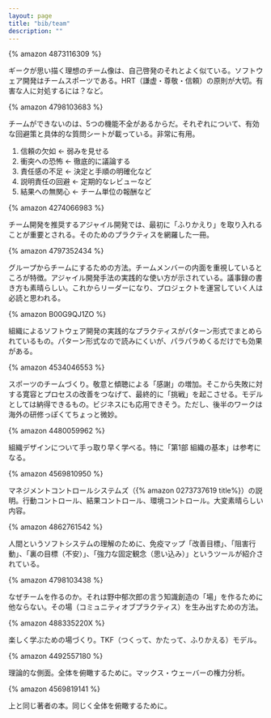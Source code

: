```yaml
---
layout: page
title: "bib/team"
description: ""
---
```


{% amazon 4873116309 %}

ギークが思い描く理想のチーム像は、自己啓発のそれとよく似ている。ソフトウェア開発はチームスポーツである。HRT（謙虚・尊敬・信頼）の原則が大切。有害な人に対処するには？など。

{% amazon 4798103683 %}

チームができないのは、5つの機能不全があるからだ。それぞれについて、有効な回避策と具体的な質問シートが載っている。非常に有用。

1. 信頼の欠如 ← 弱みを見せる
2. 衝突への恐怖 ← 徹底的に議論する
3. 責任感の不足 ← 決定と手順の明確化など
4. 説明責任の回避 ← 定期的なレビューなど
5. 結果への無関心 ← チーム単位の報酬など

{% amazon 4274066983 %}

チーム開発を推奨するアジャイル開発では、最初に「ふりかえり」を取り入れることが重要とされる。そのためのプラクティスを網羅した一冊。

{% amazon 4797352434 %}

グループからチームにするための方法。チームメンバーの内面を重視しているところが特徴。アジャイル開発手法の実践的な使い方が示されている。議事録の書き方も素晴らしい。これからリーダーになり、プロジェクトを運営していく人は必読と思われる。

{% amazon B00G9QJ1ZO %}

組織によるソフトウェア開発の実践的なプラクティスがパターン形式でまとめられているもの。パターン形式なので読みにくいが、パラパラめくるだけでも効果がある。

{% amazon 4534046553 %}

スポーツのチームづくり。敬意と傾聴による「感謝」の増加。そこから失敗に対する寛容とプロセスの改善をつなげて、最終的に「挑戦」を起こさせる。モデルとしては納得できるもの。ビジネスにも応用できそう。ただし、後半のワークは海外の研修っぽくてちょっと微妙。

{% amazon 4480059962 %}

組織デザインについて手っ取り早く学べる。特に「第1部 組織の基本」は参考になる。

{% amazon 4569810950 %}

マネジメントコントロールシステムズ（{% amazon 0273737619 title%}）の説明。行動コントロール、結果コントロール、環境コントロール。大変素晴らしい内容。

{% amazon 4862761542 %}

人間というソフトシステムの理解のために、免疫マップ「改善目標」、「阻害行動」、「裏の目標（不安）」、「強力な固定観念（思い込み）」というツールが紹介されている。

{% amazon 4798103438 %}

なぜチームを作るのか。それは野中郁次郎の言う知識創造の「場」を作るために他ならない。その場（コミュニティオブプラクティス）を生み出すための方法。

{% amazon 488335220X %}

楽しく学ぶための場づくり。TKF（つくって、かたって、ふりかえる）モデル。

{% amazon 4492557180 %}

理論的な側面。全体を俯瞰するために。マックス・ウェーバーの権力分析。

{% amazon 4569819141 %}

上と同じ著者の本。同じく全体を俯瞰するために。

